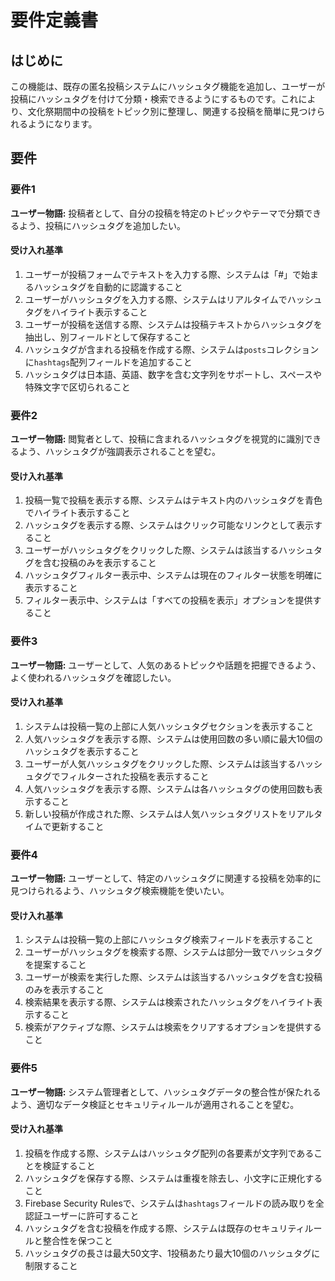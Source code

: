 # 要件定義書

## はじめに

この機能は、既存の匿名投稿システムにハッシュタグ機能を追加し、ユーザーが投稿にハッシュタグを付けて分類・検索できるようにするものです。これにより、文化祭期間中の投稿をトピック別に整理し、関連する投稿を簡単に見つけられるようになります。

## 要件

### 要件1

**ユーザー物語:** 投稿者として、自分の投稿を特定のトピックやテーマで分類できるよう、投稿にハッシュタグを追加したい。

#### 受け入れ基準

1. ユーザーが投稿フォームでテキストを入力する際、システムは「#」で始まるハッシュタグを自動的に認識すること
2. ユーザーがハッシュタグを入力する際、システムはリアルタイムでハッシュタグをハイライト表示すること
3. ユーザーが投稿を送信する際、システムは投稿テキストからハッシュタグを抽出し、別フィールドとして保存すること
4. ハッシュタグが含まれる投稿を作成する際、システムは`posts`コレクションに`hashtags`配列フィールドを追加すること
5. ハッシュタグは日本語、英語、数字を含む文字列をサポートし、スペースや特殊文字で区切られること

### 要件2

**ユーザー物語:** 閲覧者として、投稿に含まれるハッシュタグを視覚的に識別できるよう、ハッシュタグが強調表示されることを望む。

#### 受け入れ基準

1. 投稿一覧で投稿を表示する際、システムはテキスト内のハッシュタグを青色でハイライト表示すること
2. ハッシュタグを表示する際、システムはクリック可能なリンクとして表示すること
3. ユーザーがハッシュタグをクリックした際、システムは該当するハッシュタグを含む投稿のみを表示すること
4. ハッシュタグフィルター表示中、システムは現在のフィルター状態を明確に表示すること
5. フィルター表示中、システムは「すべての投稿を表示」オプションを提供すること

### 要件3

**ユーザー物語:** ユーザーとして、人気のあるトピックや話題を把握できるよう、よく使われるハッシュタグを確認したい。

#### 受け入れ基準

1. システムは投稿一覧の上部に人気ハッシュタグセクションを表示すること
2. 人気ハッシュタグを表示する際、システムは使用回数の多い順に最大10個のハッシュタグを表示すること
3. ユーザーが人気ハッシュタグをクリックした際、システムは該当するハッシュタグでフィルターされた投稿を表示すること
4. 人気ハッシュタグを表示する際、システムは各ハッシュタグの使用回数も表示すること
5. 新しい投稿が作成された際、システムは人気ハッシュタグリストをリアルタイムで更新すること

### 要件4

**ユーザー物語:** ユーザーとして、特定のハッシュタグに関連する投稿を効率的に見つけられるよう、ハッシュタグ検索機能を使いたい。

#### 受け入れ基準

1. システムは投稿一覧の上部にハッシュタグ検索フィールドを表示すること
2. ユーザーがハッシュタグを検索する際、システムは部分一致でハッシュタグを提案すること
3. ユーザーが検索を実行した際、システムは該当するハッシュタグを含む投稿のみを表示すること
4. 検索結果を表示する際、システムは検索されたハッシュタグをハイライト表示すること
5. 検索がアクティブな際、システムは検索をクリアするオプションを提供すること

### 要件5

**ユーザー物語:** システム管理者として、ハッシュタグデータの整合性が保たれるよう、適切なデータ検証とセキュリティルールが適用されることを望む。

#### 受け入れ基準

1. 投稿を作成する際、システムはハッシュタグ配列の各要素が文字列であることを検証すること
2. ハッシュタグを保存する際、システムは重複を除去し、小文字に正規化すること
3. Firebase Security Rulesで、システムは`hashtags`フィールドの読み取りを全認証ユーザーに許可すること
4. ハッシュタグを含む投稿を作成する際、システムは既存のセキュリティルールと整合性を保つこと
5. ハッシュタグの長さは最大50文字、1投稿あたり最大10個のハッシュタグに制限すること